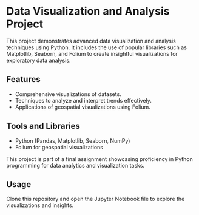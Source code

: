 # Data Visualization and Analysis Project

This project demonstrates advanced data visualization and analysis techniques using Python. It includes the use of popular libraries such as Matplotlib, Seaborn, and Folium to create insightful visualizations for exploratory data analysis.

## Features
- Comprehensive visualizations of datasets.
- Techniques to analyze and interpret trends effectively.
- Applications of geospatial visualizations using Folium.

## Tools and Libraries
- Python (Pandas, Matplotlib, Seaborn, NumPy)
- Folium for geospatial visualizations

This project is part of a final assignment showcasing proficiency in Python programming for data analytics and visualization tasks.

## Usage
Clone this repository and open the Jupyter Notebook file to explore the visualizations and insights.

